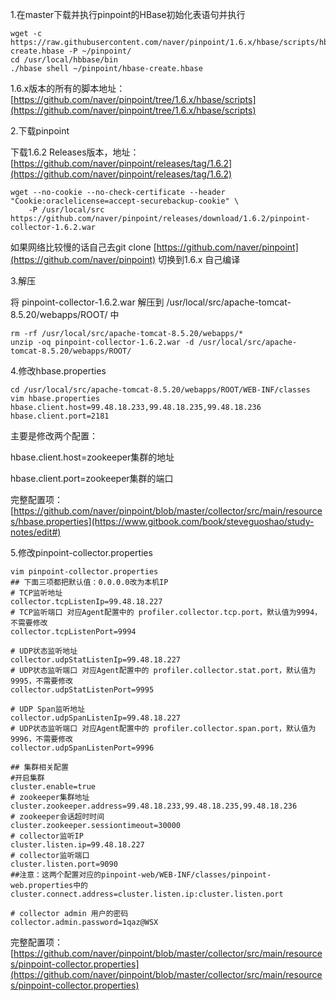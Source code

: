 1.在master下载并执行pinpoint的HBase初始化表语句并执行

```
wget -c https://raw.githubusercontent.com/naver/pinpoint/1.6.x/hbase/scripts/hbase-create.hbase -P ~/pinpoint/
cd /usr/local/hbbase/bin
./hbase shell ~/pinpoint/hbase-create.hbase
```

1.6.x版本的所有的脚本地址：[https://github.com/naver/pinpoint/tree/1.6.x/hbase/scripts](https://github.com/naver/pinpoint/tree/1.6.x/hbase/scripts)

2.下载pinpoint

下载1.6.2 Releases版本，地址：[https://github.com/naver/pinpoint/releases/tag/1.6.2](https://github.com/naver/pinpoint/releases/tag/1.6.2)

```
wget --no-cookie --no-check-certificate --header "Cookie:oraclelicense=accept-securebackup-cookie" \
    -P /usr/local/src https://github.com/naver/pinpoint/releases/download/1.6.2/pinpoint-collector-1.6.2.war
```

如果网络比较慢的话自己去git clone [https://github.com/naver/pinpoint](https://github.com/naver/pinpoint) 切换到1.6.x 自己编译

3.解压

将 pinpoint-collector-1.6.2.war 解压到 /usr/local/src/apache-tomcat-8.5.20/webapps/ROOT/ 中

```
rm -rf /usr/local/src/apache-tomcat-8.5.20/webapps/*
unzip -oq pinpoint-collector-1.6.2.war -d /usr/local/src/apache-tomcat-8.5.20/webapps/ROOT/
```

4.修改hbase.properties

```
cd /usr/local/src/apache-tomcat-8.5.20/webapps/ROOT/WEB-INF/classes
vim hbase.properties
hbase.client.host=99.48.18.233,99.48.18.235,99.48.18.236
hbase.client.port=2181
```

主要是修改两个配置：

hbase.client.host=zookeeper集群的地址

hbase.client.port=zookeeper集群的端口

完整配置项：[https://github.com/naver/pinpoint/blob/master/collector/src/main/resources/hbase.properties](https://www.gitbook.com/book/steveguoshao/study-notes/edit#)

5.修改pinpoint-collector.properties

```
vim pinpoint-collector.properties
## 下面三项都把默认值：0.0.0.0改为本机IP
# TCP监听地址
collector.tcpListenIp=99.48.18.227
# TCP监听端口 对应Agent配置中的 profiler.collector.tcp.port，默认值为9994，不需要修改
collector.tcpListenPort=9994

# UDP状态监听地址
collector.udpStatListenIp=99.48.18.227
# UDP状态监听端口 对应Agent配置中的 profiler.collector.stat.port，默认值为9995，不需要修改
collector.udpStatListenPort=9995

# UDP Span监听地址
collector.udpSpanListenIp=99.48.18.227
# UDP状态监听端口 对应Agent配置中的 profiler.collector.span.port，默认值为9996，不需要修改
collector.udpSpanListenPort=9996

## 集群相关配置
#开启集群
cluster.enable=true
# zookeeper集群地址
cluster.zookeeper.address=99.48.18.233,99.48.18.235,99.48.18.236
# zookeeper会话超时时间
cluster.zookeeper.sessiontimeout=30000
# collector监听IP
cluster.listen.ip=99.48.18.227
# collector监听端口 
cluster.listen.port=9090
##注意：这两个配置对应的pinpoint-web/WEB-INF/classes/pinpoint-web.properties中的cluster.connect.address=cluster.listen.ip:cluster.listen.port

# collector admin 用户的密码
collector.admin.password=1qaz@WSX
```

完整配置项：[https://github.com/naver/pinpoint/blob/master/collector/src/main/resources/pinpoint-collector.properties](https://github.com/naver/pinpoint/blob/master/collector/src/main/resources/pinpoint-collector.properties)

